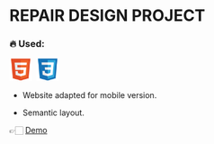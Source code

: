 # REPAIR DESIGN PROJECT

### 🔥 Used:

<div>
  <img src="https://github.com/devicons/devicon/blob/master/icons/html5/html5-original.svg" title="html5" alt="html5" width="40" height="40"/>&nbsp
  <img src="https://github.com/devicons/devicon/blob/master/icons/css3/css3-original.svg" title="css" alt="css" width="40" height="40"/>&nbsp
</div>


- Website adapted for mobile version.

- Semantic layout.

👉🏻 [Demo]([https://yaninatrekhleb.github.io/restaurant-website/](https://tokenoff03.github.io/SkillFactory_TurkeyWebSite/))

